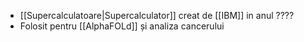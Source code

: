 - [[Supercalculatoare|Supercalculator]] creat de [[IBM]] in anul ????
- Folosit pentru [[AlphaFOLd]] și analiza cancerului